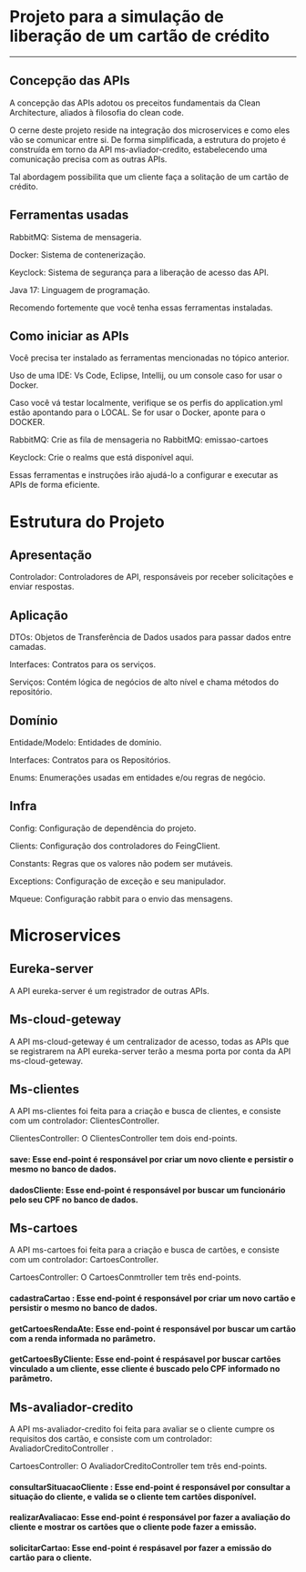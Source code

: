 # Projeto para a simulação de liberação de um cartão de crédito

---

## Concepção das APIs
A concepção das APIs adotou os preceitos fundamentais da Clean Architecture, aliados à filosofia do clean code.

O cerne deste projeto reside na integração dos microservices e como eles vão se comunicar entre si. De forma simplificada, a estrutura do projeto é construída em torno da API ms-avliador-credito, estabelecendo uma comunicação precisa com as outras APIs.

Tal abordagem possibilita que um cliente faça a solitação de um cartão de crédito.

## Ferramentas usadas
RabbitMQ: Sistema de mensageria.

Docker: Sistema de contenerização.

Keyclock: Sistema de segurança para a liberação de acesso das API.

Java 17: Linguagem de programação.

Recomendo fortemente que você tenha essas ferramentas instaladas.


## Como iniciar as APIs
Você precisa ter instalado as ferramentas mencionadas no tópico anterior. 

Uso de uma IDE: Vs Code, Eclipse, Intellij, ou um console caso for usar o Docker.

Caso você vá testar localmente, verifique se os perfis do application.yml estão apontando para o LOCAL. Se for usar o Docker, aponte para o DOCKER.

RabbitMQ: Crie as fila de mensageria no RabbitMQ: emissao-cartoes

Keyclock: Crie o realms que está disponível aqui.

Essas ferramentas e instruções irão ajudá-lo a configurar e executar as APIs de forma eficiente.

# Estrutura do Projeto
## Apresentação
Controlador: Controladores de API, responsáveis por receber solicitações e enviar respostas.

## Aplicação
DTOs: Objetos de Transferência de Dados usados para passar dados entre camadas.

Interfaces: Contratos para os serviços.

Serviços: Contém lógica de negócios de alto nível e chama métodos do repositório.

## Domínio
Entidade/Modelo: Entidades de domínio.

Interfaces: Contratos para os Repositórios.

Enums: Enumerações usadas em entidades e/ou regras de negócio.

## Infra
Config: Configuração de dependência do projeto.

Clients: Configuração dos controladores do FeingClient.

Constants: Regras que os valores não podem ser mutáveis.

Exceptions: Configuração de exceção e seu manipulador.

Mqueue: Configuração rabbit para o envio das mensagens.

# Microservices

## Eureka-server
A API eureka-server é um registrador de outras APIs.


## Ms-cloud-geteway
A API ms-cloud-geteway é um centralizador de acesso, todas as APIs que se registrarem na API eureka-server terão a mesma porta por conta da API ms-cloud-geteway.

## Ms-clientes
A API ms-clientes foi feita para a criação e busca de clientes, e consiste com um controlador: ClientesController.

ClientesController:
O ClientesController tem dois end-points.

#### save: Esse end-point é responsável por criar um novo cliente e persistir o mesmo no banco de dados. 
#### dadosCliente: Esse end-point é responsável por buscar um funcionário pelo seu CPF no banco de dados. 

## Ms-cartoes
A API ms-cartoes foi feita para a criação e busca de cartões, e consiste com um controlador: CartoesController.

CartoesController:
O CartoesConmtroller tem três end-points. 

#### cadastraCartao : Esse end-point é responsável por criar um novo cartão e persistir o mesmo no banco de dados. 
#### getCartoesRendaAte: Esse end-point é responsável por buscar um cartão com a renda informada no parâmetro. 
#### getCartoesByCliente: Esse end-point é respásavel por buscar cartões vinculado a um cliente, esse cliente é buscado pelo CPF informado no parâmetro. 

## Ms-avaliador-credito
A API ms-avaliador-credito foi feita para avaliar se o cliente cumpre os requisitos dos cartão, e consiste com um controlador: AvaliadorCreditoController .

CartoesController:
O AvaliadorCreditoController  tem três end-points. 

#### consultarSituacaoCliente : Esse end-point é responsável por consultar a situação do cliente, e valida se o cliente tem cartões disponível.
#### realizarAvaliacao: Esse end-point é responsável por fazer a avaliação do cliente e mostrar os cartões que o cliente pode fazer a emissão.
#### solicitarCartao: Esse end-point é respásavel por fazer a emissão do cartão para o cliente.
